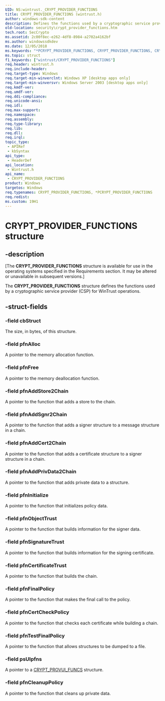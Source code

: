 ```yaml
---
UID: NS:wintrust._CRYPT_PROVIDER_FUNCTIONS
title: CRYPT_PROVIDER_FUNCTIONS (wintrust.h)
author: windows-sdk-content
description: Defines the functions used by a cryptographic service provider (CSP) for WinTrust operations.
old-location: security\crypt_provider_functions.htm
tech.root: SecCrypto
ms.assetid: 2c00f8ec-e262-4df8-8984-a2702a4162bf
ms.author: windowssdkdev
ms.date: 12/05/2018
ms.keywords: "*PCRYPT_PROVIDER_FUNCTIONS, CRYPT_PROVIDER_FUNCTIONS, CRYPT_PROVIDER_FUNCTIONS structure [Security], PCRYPT_PROVIDER_FUNCTIONS, PCRYPT_PROVIDER_FUNCTIONS structure pointer [Security], security.crypt_provider_functions, wintrust/CRYPT_PROVIDER_FUNCTIONS, wintrust/PCRYPT_PROVIDER_FUNCTIONS"
ms.topic: struct
f1_keywords: ["wintrust/CRYPT_PROVIDER_FUNCTIONS"]
req.header: wintrust.h
req.include-header: 
req.target-type: Windows
req.target-min-winverclnt: Windows XP [desktop apps only]
req.target-min-winversvr: Windows Server 2003 [desktop apps only]
req.kmdf-ver: 
req.umdf-ver: 
req.ddi-compliance: 
req.unicode-ansi: 
req.idl: 
req.max-support: 
req.namespace: 
req.assembly: 
req.type-library: 
req.lib: 
req.dll: 
req.irql: 
topic_type:
 - APIRef
 - kbSyntax
api_type:
 - HeaderDef
api_location:
 - Wintrust.h
api_name:
 - CRYPT_PROVIDER_FUNCTIONS
product: Windows
targetos: Windows
req.typenames: CRYPT_PROVIDER_FUNCTIONS, *PCRYPT_PROVIDER_FUNCTIONS
req.redist: 
ms.custom: 19H1
---
```


# CRYPT_PROVIDER_FUNCTIONS structure


## -description


<p class="CCE_Message">[The  <b>CRYPT_PROVIDER_FUNCTIONS</b> structure is available for use in the operating systems specified in the Requirements section. It may be altered or unavailable in subsequent versions.]

The <b>CRYPT_PROVIDER_FUNCTIONS</b> structure defines the functions  used by 	a cryptographic service provider (CSP) for WinTrust operations.


## -struct-fields




### -field cbStruct

The size, in bytes, of this structure.


### -field pfnAlloc

A pointer to the memory allocation function.


### -field pfnFree

A pointer to the memory deallocation function.


### -field pfnAddStore2Chain

A pointer to the function that adds a store to the chain.


### -field pfnAddSgnr2Chain

A pointer to the function that adds a signer structure to a message structure in a chain.


### -field pfnAddCert2Chain

A pointer to the function that adds a certificate structure to a signer structure in a chain.


### -field pfnAddPrivData2Chain

A pointer to the function that adds private data to a structure.


### -field pfnInitialize

A pointer to the function that initializes policy data.


### -field pfnObjectTrust

A pointer to the function that builds information for the signer data.


### -field pfnSignatureTrust

A pointer to the function that builds information for the signing certificate.


### -field pfnCertificateTrust

A pointer to the function that builds the chain.


### -field pfnFinalPolicy

A pointer to the function that makes the final call to the policy.


### -field pfnCertCheckPolicy

A pointer to the function that checks each certificate while building a chain.


### -field pfnTestFinalPolicy

A pointer to the function that allows structures to be dumped to a file.


### -field psUIpfns

A pointer to a <a href="https://docs.microsoft.com/windows/desktop/api/wintrust/ns-wintrust-_crypt_provui_funcs">CRYPT_PROVUI_FUNCS</a> structure.


### -field pfnCleanupPolicy

A pointer to the function that cleans up private data.

